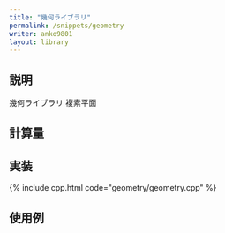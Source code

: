 ```yaml
---
title: "幾何ライブラリ"
permalink: /snippets/geometry
writer: anko9801
layout: library
---
```


## 説明

幾何ライブラリ
複素平面

## 計算量

## 実装

{% include cpp.html code="geometry/geometry.cpp" %}

## 使用例



